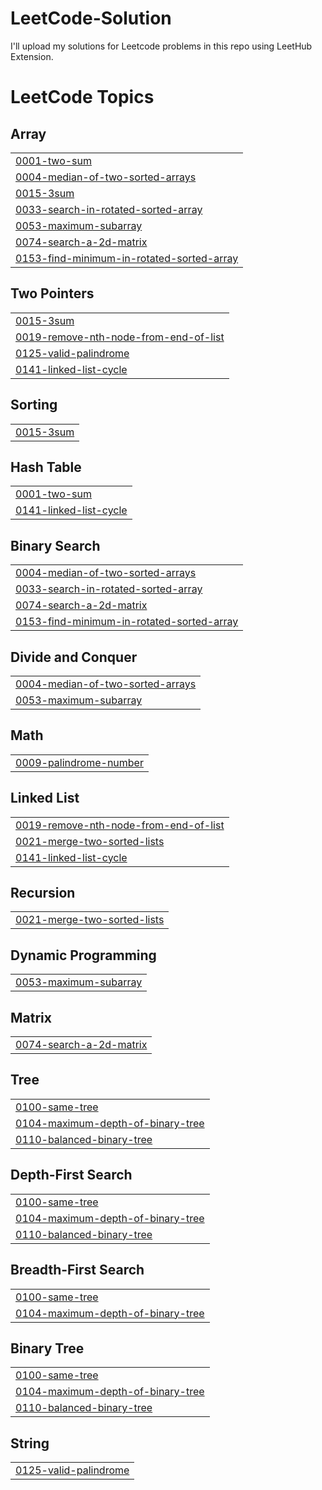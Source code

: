 # LeetCode-Solution
I'll upload my solutions for Leetcode problems in this repo using LeetHub Extension.

<!---LeetCode Topics Start-->
# LeetCode Topics
## Array
|  |
| ------- |
| [0001-two-sum](https://github.com/khizar457/LeetCode-Solution/tree/master/0001-two-sum) |
| [0004-median-of-two-sorted-arrays](https://github.com/khizar457/LeetCode-Solution/tree/master/0004-median-of-two-sorted-arrays) |
| [0015-3sum](https://github.com/khizar457/LeetCode-Solution/tree/master/0015-3sum) |
| [0033-search-in-rotated-sorted-array](https://github.com/khizar457/LeetCode-Solution/tree/master/0033-search-in-rotated-sorted-array) |
| [0053-maximum-subarray](https://github.com/khizar457/LeetCode-Solution/tree/master/0053-maximum-subarray) |
| [0074-search-a-2d-matrix](https://github.com/khizar925/LeetCode-Solution/tree/master/0074-search-a-2d-matrix) |
| [0153-find-minimum-in-rotated-sorted-array](https://github.com/khizar925/LeetCode-Solution/tree/master/0153-find-minimum-in-rotated-sorted-array) |
## Two Pointers
|  |
| ------- |
| [0015-3sum](https://github.com/khizar457/LeetCode-Solution/tree/master/0015-3sum) |
| [0019-remove-nth-node-from-end-of-list](https://github.com/khizar457/LeetCode-Solution/tree/master/0019-remove-nth-node-from-end-of-list) |
| [0125-valid-palindrome](https://github.com/khizar925/LeetCode-Solution/tree/master/0125-valid-palindrome) |
| [0141-linked-list-cycle](https://github.com/khizar925/LeetCode-Solution/tree/master/0141-linked-list-cycle) |
## Sorting
|  |
| ------- |
| [0015-3sum](https://github.com/khizar457/LeetCode-Solution/tree/master/0015-3sum) |
## Hash Table
|  |
| ------- |
| [0001-two-sum](https://github.com/khizar457/LeetCode-Solution/tree/master/0001-two-sum) |
| [0141-linked-list-cycle](https://github.com/khizar925/LeetCode-Solution/tree/master/0141-linked-list-cycle) |
## Binary Search
|  |
| ------- |
| [0004-median-of-two-sorted-arrays](https://github.com/khizar457/LeetCode-Solution/tree/master/0004-median-of-two-sorted-arrays) |
| [0033-search-in-rotated-sorted-array](https://github.com/khizar457/LeetCode-Solution/tree/master/0033-search-in-rotated-sorted-array) |
| [0074-search-a-2d-matrix](https://github.com/khizar925/LeetCode-Solution/tree/master/0074-search-a-2d-matrix) |
| [0153-find-minimum-in-rotated-sorted-array](https://github.com/khizar925/LeetCode-Solution/tree/master/0153-find-minimum-in-rotated-sorted-array) |
## Divide and Conquer
|  |
| ------- |
| [0004-median-of-two-sorted-arrays](https://github.com/khizar457/LeetCode-Solution/tree/master/0004-median-of-two-sorted-arrays) |
| [0053-maximum-subarray](https://github.com/khizar457/LeetCode-Solution/tree/master/0053-maximum-subarray) |
## Math
|  |
| ------- |
| [0009-palindrome-number](https://github.com/khizar457/LeetCode-Solution/tree/master/0009-palindrome-number) |
## Linked List
|  |
| ------- |
| [0019-remove-nth-node-from-end-of-list](https://github.com/khizar457/LeetCode-Solution/tree/master/0019-remove-nth-node-from-end-of-list) |
| [0021-merge-two-sorted-lists](https://github.com/khizar457/LeetCode-Solution/tree/master/0021-merge-two-sorted-lists) |
| [0141-linked-list-cycle](https://github.com/khizar925/LeetCode-Solution/tree/master/0141-linked-list-cycle) |
## Recursion
|  |
| ------- |
| [0021-merge-two-sorted-lists](https://github.com/khizar457/LeetCode-Solution/tree/master/0021-merge-two-sorted-lists) |
## Dynamic Programming
|  |
| ------- |
| [0053-maximum-subarray](https://github.com/khizar457/LeetCode-Solution/tree/master/0053-maximum-subarray) |
## Matrix
|  |
| ------- |
| [0074-search-a-2d-matrix](https://github.com/khizar925/LeetCode-Solution/tree/master/0074-search-a-2d-matrix) |
## Tree
|  |
| ------- |
| [0100-same-tree](https://github.com/khizar925/LeetCode-Solution/tree/master/0100-same-tree) |
| [0104-maximum-depth-of-binary-tree](https://github.com/khizar925/LeetCode-Solution/tree/master/0104-maximum-depth-of-binary-tree) |
| [0110-balanced-binary-tree](https://github.com/khizar925/LeetCode-Solution/tree/master/0110-balanced-binary-tree) |
## Depth-First Search
|  |
| ------- |
| [0100-same-tree](https://github.com/khizar925/LeetCode-Solution/tree/master/0100-same-tree) |
| [0104-maximum-depth-of-binary-tree](https://github.com/khizar925/LeetCode-Solution/tree/master/0104-maximum-depth-of-binary-tree) |
| [0110-balanced-binary-tree](https://github.com/khizar925/LeetCode-Solution/tree/master/0110-balanced-binary-tree) |
## Breadth-First Search
|  |
| ------- |
| [0100-same-tree](https://github.com/khizar925/LeetCode-Solution/tree/master/0100-same-tree) |
| [0104-maximum-depth-of-binary-tree](https://github.com/khizar925/LeetCode-Solution/tree/master/0104-maximum-depth-of-binary-tree) |
## Binary Tree
|  |
| ------- |
| [0100-same-tree](https://github.com/khizar925/LeetCode-Solution/tree/master/0100-same-tree) |
| [0104-maximum-depth-of-binary-tree](https://github.com/khizar925/LeetCode-Solution/tree/master/0104-maximum-depth-of-binary-tree) |
| [0110-balanced-binary-tree](https://github.com/khizar925/LeetCode-Solution/tree/master/0110-balanced-binary-tree) |
## String
|  |
| ------- |
| [0125-valid-palindrome](https://github.com/khizar925/LeetCode-Solution/tree/master/0125-valid-palindrome) |
<!---LeetCode Topics End-->